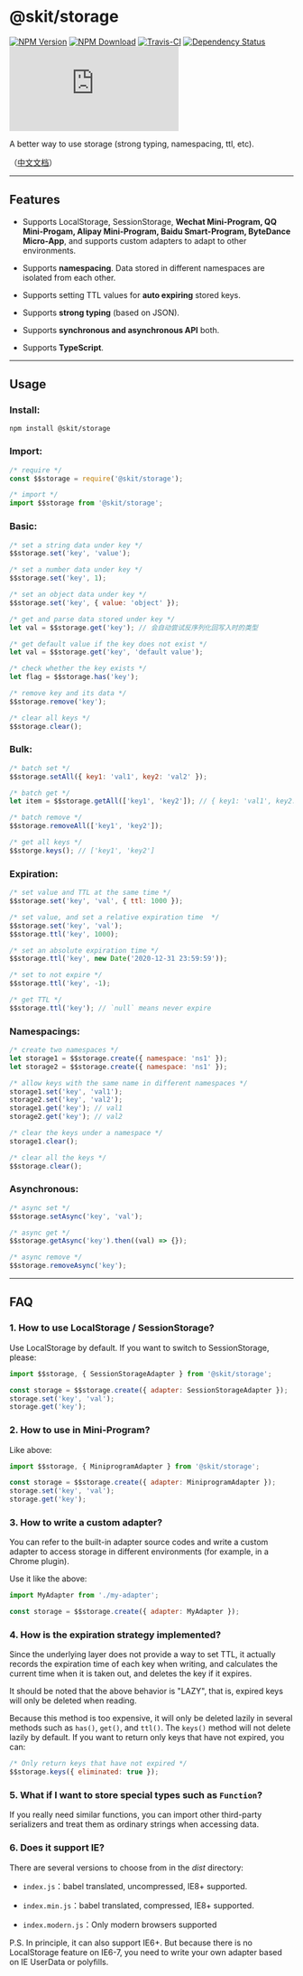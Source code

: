 # @skit/storage

[![NPM Version](https://img.shields.io/npm/v/@skit/storage.svg?sanitize=true)](https://www.npmjs.com/package/@skit/storage)
[![NPM Download](https://img.shields.io/npm/dm/@skit/storage.svg?sanitize=true)](https://www.npmjs.com/package/@skit/storage)
[![Travis-CI](https://travis-ci.org/fudiwei/skit-storage.js.svg?branch=main)](https://travis-ci.org/fudiwei/skit-storage.js)
[![Dependency Status](https://david-dm.org/fudiwei/skit-storage.js.svg)](https://david-dm.org/fudiwei/skit-storage.js)
[![License](https://img.shields.io/github/license/fudiwei/skit-storage.js)](https://mit-license.org/)

A better way to use storage (strong typing, namespacing, ttl, etc).

（[中文文档](./README.zh-CN.md)）

---

## Features

-   Supports LocalStorage, SessionStorage, **Wechat Mini-Program, QQ Mini-Progam, Alipay Mini-Program, Baidu Smart-Program, ByteDance Micro-App**, and supports custom adapters to adapt to other environments.

-   Supports **namespacing**. Data stored in different namespaces are isolated from each other.

-   Supports setting TTL values for **auto expiring** stored keys.

-   Supports **strong typing** (based on JSON).

-   Supports **synchronous and asynchronous API** both.

-   Supports **TypeScript**.

---

## Usage

### Install:

```shell
npm install @skit/storage
```

### Import:

```javascript
/* require */
const $$storage = require('@skit/storage');

/* import */
import $$storage from '@skit/storage';
```

### Basic:

```javascript
/* set a string data under key */
$$storage.set('key', 'value');

/* set a number data under key */
$$storage.set('key', 1);

/* set an object data under key */
$$storage.set('key', { value: 'object' });

/* get and parse data stored under key */
let val = $$storage.get('key'); // 会自动尝试反序列化回写入时的类型

/* get default value if the key does not exist */
let val = $$storage.get('key', 'default value');

/* check whether the key exists */
let flag = $$storage.has('key');

/* remove key and its data */
$$storage.remove('key');

/* clear all keys */
$$storage.clear();
```

### Bulk:

```javascript
/* batch set */
$$storage.setAll({ key1: 'val1', key2: 'val2' });

/* batch get */
let item = $$storage.getAll(['key1', 'key2']); // { key1: 'val1', key2: 'val2' }

/* batch remove */
$$storage.removeAll(['key1', 'key2']);

/* get all keys */
$$storge.keys(); // ['key1', 'key2']
```

### Expiration:

```javascript
/* set value and TTL at the same time */
$$storage.set('key', 'val', { ttl: 1000 });

/* set value, and set a relative expiration time  */
$$storage.set('key', 'val');
$$storage.ttl('key', 1000);

/* set an absolute expiration time */
$$storage.ttl('key', new Date('2020-12-31 23:59:59'));

/* set to not expire */
$$storage.ttl('key', -1);

/* get TTL */
$$storage.ttl('key'); // `null` means never expire
```

### Namespacings:

```javascript
/* create two namespaces */
let storage1 = $$storage.create({ namespace: 'ns1' });
let storage2 = $$storage.create({ namespace: 'ns1' });

/* allow keys with the same name in different namespaces */
storage1.set('key', 'val1');
storage2.set('key', 'val2');
storage1.get('key'); // val1
storage2.get('key'); // val2

/* clear the keys under a namespace */
storage1.clear();

/* clear all the keys */
$$storage.clear();
```

### Asynchronous:

```javascript
/* async set */
$$storage.setAsync('key', 'val');

/* async get */
$$storage.getAsync('key').then((val) => {});

/* async remove */
$$storage.removeAsync('key');
```

---

## FAQ

### 1. How to use LocalStorage / SessionStorage?

Use LocalStorage by default. If you want to switch to SessionStorage, please:

```javascript
import $$storage, { SessionStorageAdapter } from '@skit/storage';

const storage = $$storage.create({ adapter: SessionStorageAdapter });
storage.set('key', 'val');
storage.get('key');
```

### 2. How to use in Mini-Program?

Like above:

```javascript
import $$storage, { MiniprogramAdapter } from '@skit/storage';

const storage = $$storage.create({ adapter: MiniprogramAdapter });
storage.set('key', 'val');
storage.get('key');
```

### 3. How to write a custom adapter?

You can refer to the built-in adapter source codes and write a custom adapter to access storage in different environments (for example, in a Chrome plugin).

Use it like the above:

```javascript
import MyAdapter from './my-adapter';

const storage = $$storage.create({ adapter: MyAdapter });
```

### 4. How is the expiration strategy implemented?

Since the underlying layer does not provide a way to set TTL, it actually records the expiration time of each key when writing, and calculates the current time when it is taken out, and deletes the key if it expires.

It should be noted that the above behavior is "LAZY", that is, expired keys will only be deleted when reading.

Because this method is too expensive, it will only be deleted lazily in several methods such as `has()`, `get()`, and `ttl()`. The `keys()` method will not delete lazily by default. If you want to return only keys that have not expired, you can:

```javascript
/* Only return keys that have not expired */
$$storage.keys({ eliminated: true });
```

### 5. What if I want to store special types such as `Function`?

If you really need similar functions, you can import other third-party serializers and treat them as ordinary strings when accessing data.

### 6. Does it support IE?

There are several versions to choose from in the _dist_ directory:

-   `index.js`：babel translated, uncompressed, IE8+ supported.

-   `index.min.js`：babel translated, compressed, IE8+ supported.

-   `index.modern.js`：Only modern browsers supported

P.S. In principle, it can also support IE6+. But because there is no LocalStorage feature on IE6-7, you need to write your own adapter based on IE UserData or polyfills.
